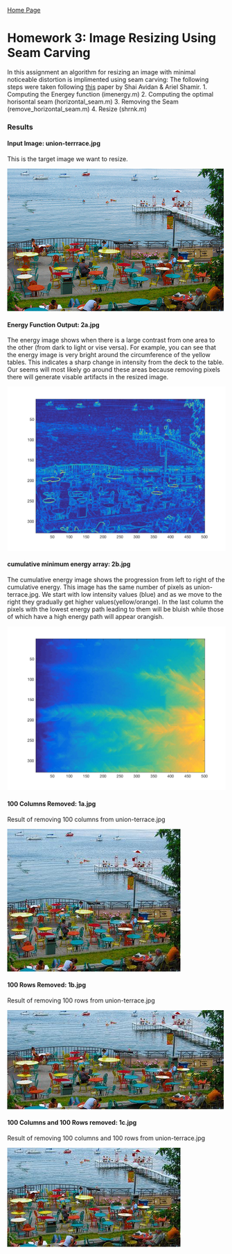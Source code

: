 [Home Page](../README.md)

# Homework 3: Image Resizing Using Seam Carving
In this assignment an algorithm for resizing an image with minimal noticeable distortion is implimented using seam carving:
The following steps were taken following [this](http://pages.cs.wisc.edu/~dyer/cs534/papers/AvidanShamir2007-SeamCarving.pdf) paper by Shai Avidan & Ariel Shamir.
    1. Computing the Energey function (imenergy.m)
    2. Computing the optimal horisontal seam (horizontal_seam.m)
    3. Removing the Seam (remove_horizontal_seam.m)
    4. Resize (shrnk.m)

### Results
#### Input Image: union-terrrace.jpg
This is the target image we want to resize.

![](union-terrace.jpg)
#### Energy Function Output: 2a.jpg
The energy image shows when there is a large contrast from one area to the other (from dark to light or vise versa). For example, you can see that the energy image is very bright around the circumference of the yellow tables. This indicates a sharp change in intensity from the deck to the table. Our seems will most likely go around these areas because removing pixels there will generate visable artifacts in the resized image.

![](2a.jpg)
#### cumulative minimum energy array: 2b.jpg
The cumulative energy image shows the progression from left to right of the cumulative energy. This image has the same number of pixels as union-terrace.jpg. We start with low intensity values (blue) and as we move to the right they gradually get higher values(yellow/orange). In the last column the pixels with the lowest energy path leading to them will be bluish while those of which have a high energy path will appear orangish.

![](2b.jpg) 
#### 100 Columns Removed: 1a.jpg
Result of removing 100 columns from union-terrace.jpg

![](1a.jpg)
#### 100 Rows Removed: 1b.jpg
Result of removing 100 rows from union-terrace.jpg

![](1b.jpg)
#### 100 Columns and 100 Rows removed: 1c.jpg
Result of removing 100 columns and 100 rows from union-terrace.jpg

![](1c.jpg)
